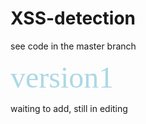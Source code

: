 # XSS-detection

see code in the master branch

<font face="黑体" color=lightblue size=7 >version1</font>

waiting to add, still in editing
